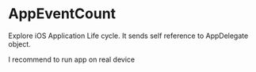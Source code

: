 # AppEventCount
Explore iOS Application Life cycle. It sends self reference to AppDelegate object.

I recommend to run app on real device
